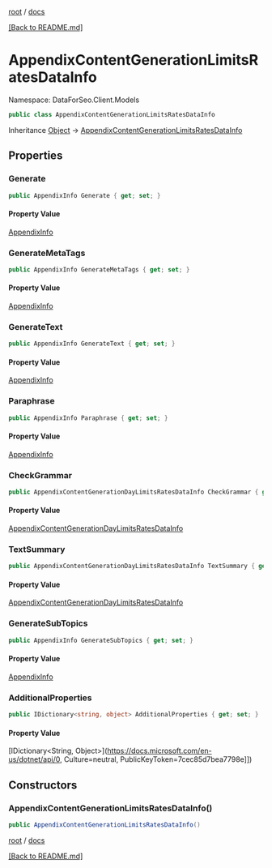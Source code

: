 [root](./../ "root") / [docs](./ "docs")

[[Back to README.md]](./../README.md "[Back to README.md]")

# AppendixContentGenerationLimitsRatesDataInfo

Namespace: DataForSeo.Client.Models

```csharp
public class AppendixContentGenerationLimitsRatesDataInfo
```

Inheritance [Object](https://docs.microsoft.com/en-us/dotnet/api/Object) → [AppendixContentGenerationLimitsRatesDataInfo](./AppendixContentGenerationLimitsRatesDataInfo.md)

## Properties

### **Generate**

```csharp
public AppendixInfo Generate { get; set; }
```

#### Property Value

[AppendixInfo](./AppendixInfo.md)<br>

### **GenerateMetaTags**

```csharp
public AppendixInfo GenerateMetaTags { get; set; }
```

#### Property Value

[AppendixInfo](./AppendixInfo.md)<br>

### **GenerateText**

```csharp
public AppendixInfo GenerateText { get; set; }
```

#### Property Value

[AppendixInfo](./AppendixInfo.md)<br>

### **Paraphrase**

```csharp
public AppendixInfo Paraphrase { get; set; }
```

#### Property Value

[AppendixInfo](./AppendixInfo.md)<br>

### **CheckGrammar**

```csharp
public AppendixContentGenerationDayLimitsRatesDataInfo CheckGrammar { get; set; }
```

#### Property Value

[AppendixContentGenerationDayLimitsRatesDataInfo](./AppendixContentGenerationDayLimitsRatesDataInfo.md)<br>

### **TextSummary**

```csharp
public AppendixContentGenerationDayLimitsRatesDataInfo TextSummary { get; set; }
```

#### Property Value

[AppendixContentGenerationDayLimitsRatesDataInfo](./AppendixContentGenerationDayLimitsRatesDataInfo.md)<br>

### **GenerateSubTopics**

```csharp
public AppendixInfo GenerateSubTopics { get; set; }
```

#### Property Value

[AppendixInfo](./AppendixInfo.md)<br>

### **AdditionalProperties**

```csharp
public IDictionary<string, object> AdditionalProperties { get; set; }
```

#### Property Value

[IDictionary&lt;String, Object&gt;](https://docs.microsoft.com/en-us/dotnet/api/0, Culture=neutral, PublicKeyToken=7cec85d7bea7798e]])<br>

## Constructors

### **AppendixContentGenerationLimitsRatesDataInfo()**

```csharp
public AppendixContentGenerationLimitsRatesDataInfo()
```

[root](./../ "root") / [docs](./ "docs")

[[Back to README.md]](./../README.md "[Back to README.md]")